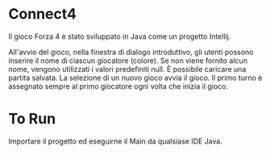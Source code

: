 # Connect4
Il gioco Forza 4 è stato sviluppato in Java come un progetto Intellij.

All'avvio del gioco, nella finestra di dialogo introduttivo, gli utenti possono inserire il nome di ciascun giocatore (colore). Se non viene fornito alcun nome, vengono utilizzati i valori predefiniti null. È possibile caricare una partita salvata. La selezione di un nuovo gioco avvia il gioco. Il primo turno è assegnato sempre al primo giocatore ogni volta che inizia il gioco.

# To Run
Importare il progetto ed eseguirne il Main da qualsiase IDE Java.
